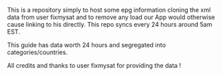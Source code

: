 This is a repository simply to host some epg information cloning the xml data from user fixmysat and to remove any load our App would otherwise cause linking to his directly. This repo syncs every 24 hours around 5am EST.

This guide has data worth 24 hours and segregated into categories/countries.

All credits and thanks to user fixmysat for providing the data !
